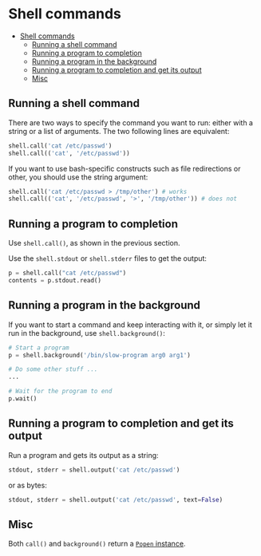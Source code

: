 # Shell commands

- [Shell commands](#shell-commands)
    - [Running a shell command](#running-a-shell-command)
    - [Running a program to completion](#running-a-program-to-completion)
    - [Running a program in the background](#running-a-program-in-the-background)
    - [Running a program to completion and get its output](#running-a-program-to-completion-and-get-its-output)
    - [Misc](#misc)

## Running a shell command

There are two ways to specify the command you want to run: either with a string
or a list of arguments. The two following lines are equivalent:

```python
shell.call('cat /etc/passwd')
shell.call(('cat', '/etc/passwd'))
```

If you want to use bash-specific constructs such as file redirections or other,
you should use the string argument:

```python
shell.call('cat /etc/passwd > /tmp/other') # works
shell.call(('cat', '/etc/passwd', '>', '/tmp/other')) # does not
```

## Running a program to completion

Use `shell.call()`, as shown in the previous section.

Use the `shell.stdout` or `shell.stderr` files to get the output:

```python
p = shell.call("cat /etc/passwd")
contents = p.stdout.read()
```

## Running a program in the background

If you want to start a command and keep interacting with it, or simply let it
run in the background, use `shell.background()`:

```python
# Start a program
p = shell.background('/bin/slow-program arg0 arg1')

# Do some other stuff ...
...

# Wait for the program to end
p.wait()
```

## Running a program to completion and get its output

Run a program and gets its output as a string:

```python
stdout, stderr = shell.output('cat /etc/passwd')
```

or as bytes:

```python
stdout, stderr = shell.output('cat /etc/passwd', text=False)
```

## Misc

Both `call()` and `background()` return a [`Popen` instance](https://docs.python.org/3/library/subprocess.html#subprocess.Popen).
